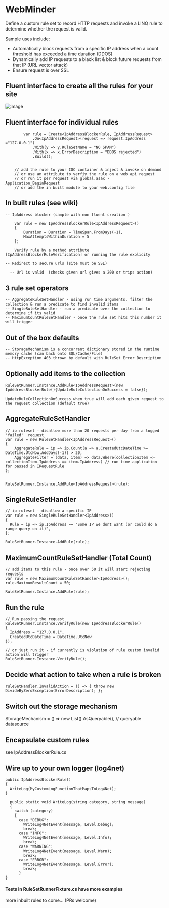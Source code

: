 #  WebMinder

Define a custom rule set to record HTTP requests and invoke a LINQ rule to determine whether the request is valid.

Sample uses include:

- Automatically block requests from a specific IP address when a count threshold has exceeded a time duration (DDOS)
- Dynamically add IP requests to a black list & block future requests from that IP (URL vector attack)
- Ensure request is over SSL

##  Fluent interface to create all the rules for your site

![image](https://cloud.githubusercontent.com/assets/662868/7762569/6d431512-0069-11e5-9b06-3e74bcf84a6d.png)


## Fluent interface for individual rules


            var rule = Create<IpAddressBlockerRule, IpAddressRequest>
                .On<IpAddressRequest>(request => request.IpAddress ="127.0.0.1")
                .With(y => y.RuleSetName = "NO SPAM")
                .With(x => x.ErrorDescription = "DDOS rejected")
                .Build();


	    // add the rule to your IOC container & inject & invoke on demand
	    // or use an attribute to verfiy the rule on a web api request
	    // or run it per request via global.asax - Application_BeginRequest
	    // or add the in built module to your web.config file


## In built rules (see wiki)

    -- IpAddress blocker (sample with non fluent creation )

		var rule = new IpAddressBlockerRule<IpAddressRequest>()
		{
			Duration = Duration = TimeSpan.FromDays(-1),
			MaxAttemptsWithinDuration = 5
		};

		Verify rule by a method attribute [IpAddressBlockerRuleVerification] or running the rule explicity

    -- Redirect to secure urls (site must be SSL)

	  -- Url is valid  (checks given url gives a 200 or trips action)

## 3 rule set operators

    -- AggregateRuleSetHandler - using run time arguments, filter the collection & run a predicate to find invalid items
    -- SingleRuleSetHandler - run a predicate over the collection to determine if its valid
    -- MaximumCountRuleSetHandler - once the rule set hits this number it will trigger

## Out of the box defaults

    -- StorageMechanism is a concurrent dictionary stored in the runtime memory cache (can back onto SQL/Cache/File)
    -- HttpException 403 thrown by default with RuleSet Error Description

## Optionally add items to the collection

    RuleSetRunner.Instance.AddRule<IpAddressRequest>(new IpAddressBlockerRule(){UpdateRuleCollectionOnSuccess = false});

    UpdateRuleCollectionOnSuccess when true will add each given request to the request collection (default true)

## AggregateRuleSetHandler
    // ip ruleset - disallow more than 20 requests per day from a logged 'failed'  request
    var rule = new RuleSetHandler<IpAddressRequest>()
    {
        AggregateRule = ip => ip.Count(a => a.CreatedUtcDateTime >= DateTime.UtcNow.AddDays(-1)) > 20,
        AggregateFilter = (data, item) => data.Where(collectionItem => collectionItem.IpAddress == item.IpAddress) // run time application for passed in IRequestRule
    };


    RuleSetRunner.Instance.AddRule<IpAddressRequest>(rule);


## SingleRuleSetHandler

    // ip ruleset - disallow a specific IP
    var rule = new SingleRuleSetHandler<IpAddress>()
    {
      Rule = ip => ip.IpAddress == "Some IP we dont want (or could do a range query on it)",
    };

    RuleSetRunner.Instance.AddRule(rule);


## MaximumCountRuleSetHandler (Total Count)

    // add items to this rule - once over 50 it will start rejecting requests
    var rule = new MaximumCountRuleSetHandler<IpAddress>();
    rule.MaximumResultCount = 50;

    RuleSetRunner.Instance.AddRule(rule);

## Run the rule

    // Run passing the request
    RuleSetRunner.Instance.VerifyRule(new IpAddressBlockerRule()
    {
      IpAddress = "127.0.0.1",
      CreatedUtcDateTime = DateTime.UtcNow
    });

    // or just run it - if currently is violation of rule custom invalid action will trigger
    RuleSetRunner.Instance.VerifyRule();  

## Decide what action to take when a rule is broken

	ruleSetHandler.InvalidAction = () => { throw new DivideByZeroException(ErrorDescription); };

## Switch out the storage mechanism

 StorageMechanism = () => new List<IpAddressRequest>().AsQueryable(), // queryable<T> datasource

## Encapsulate custom rules

  see IpAddressBlockerRule.cs

## Wire up to your own logger (log4net)
    public IpAddressBlockerRule()
    {
      WriteLog(MyCustomLogFunctionThatMapsToLog4Net);
    }

      public static void WriteLog(string category, string message)
      {
        switch (category)
        {
          case "DEBUG":
            WriteLog4NetEvent(message, Level.Debug);
            break;
          case "INFO":
            WriteLog4NetEvent(message, Level.Info);
            break;
          case "WARNING":
            WriteLog4NetEvent(message, Level.Warn);
            break;
          case "ERROR":
            WriteLog4NetEvent(message, Level.Error);
            break;
          }
    }

####  Tests in RuleSetRunnerFixture.cs have more examples

more inbuilt rules to come... (PRs welcome)
